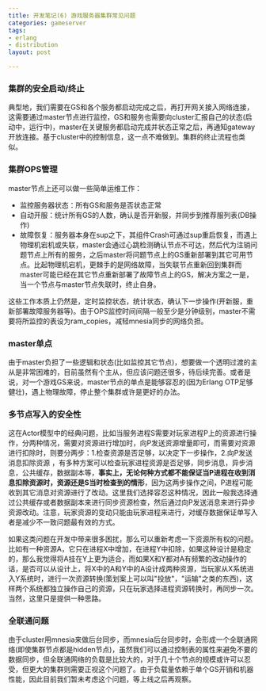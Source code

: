 ```yaml
---
title: 开发笔记(6) 游戏服务器集群常见问题
categories: gameserver
tags: 
- erlang
- distribution
layout: post

---
```


### 集群的安全启动/终止

典型地，我们需要在GS和各个服务都启动完成之后，再打开网关接入网络连接，这需要通过master节点进行监控，GS和服务也需要向cluster汇报自己的状态(启动中，运行中)，master在关键服务都启动完成并状态正常之后，再通知gateway开放连接。基于cluster中的控制信息，这一点不难做到。集群的终止流程也类似。

<!--more-->

### 集群OPS管理

master节点上还可以做一些简单运维工作：

- 监控服务器状态：所有GS和服务是否状态正常
- 自动开服：统计所有GS的人数，确认是否开新服，并同步到推荐服列表(DB操作)
- 故障恢复：服务器本身在sup之下，其组件Crash可通过sup重启恢复，而遇上物理机宕机或失联，master会通过心跳检测确认节点不可达，然后代为注销问题节点上所有的服务，之后master将问题节点上的GS重新部署到其它可用节点。比起物理机宕机，更棘手的是网络故障，当失联节点重新回到集群而master可能已经在其它节点重新部署了故障节点上的GS，解决方案之一是，当一个节点与master节点失联时，终止自身。

这些工作本质上仍然是，定时监控状态，统计状态，确认下一步操作(开新服，重新部署故障服务器等)。由于OPS监控时间间隔一般至少是分钟级别，master不需要将所监控的表设为ram_copies，减轻mnesia同步的网络负担。

### master单点

由于master负担了一些逻辑和状态(比如监控其它节点)，想要做一个透明过渡的主从是非常困难的，目前虽然有个主从，但应该问题还很多，待后续完善。或者是说，对一个游戏GS来说，master节点的单点是能够容忍的(因为Erlang OTP足够健壮)，遇上物理故障，停止整个集群或许是更好的办法。

### 多节点写入的安全性

这在Actor模型中的经典问题，比如当服务进程S需要对玩家进程P上的资源进行操作，分两种情况，需要对资源进行增加时，向P发送资源增量即可，而需要对资源进行扣除时，则要分两步：1.检查资源是否足够，以决定下一步操作，2.向P发送消息扣除资源 ，有多种方案可以检查玩家进程资源是否足够，同步消息，异步消息，公共缓存，数据副本等，**事实上，无论何种方式都不能保证当P进程在收到消息扣除资源时，资源还是S当时检查到的情形**，因为这两步操作之间，P进程可能收到其它消息对资源进行了改动。这里我们选择容忍这种情况，因此一般我选择通过公共缓存或者数据副本来进行同步资源检查，然后通过向P发送消息来进行异步资源改动。注意，玩家资源的变动只能由玩家进程来进行，对缓存数据保证单写入者是减少不一致问题最有效的方式。

如果这类问题在开发中带来很多困扰，那么可以重新考虑一下资源所有权的问题。比如有一种资源A，它只在进程X中增加，在进程Y中扣除，如果这种设计是稳定的，那么我觉得将A挂在Y上更为适合，而如果X和Y都对A有频繁的改动操作的话，是否可以从设计上，将X中的A和Y中的A设计成两种资源，当玩家从X系统进入Y系统时，进行一次资源转换(策划案上可以叫"投放"，"运输"之类的东西)，这样两个系统都独立操作自己的资源，只在玩家选择进程资源转换时，再同步一次。当然，这里只是提供一种思路。
 
### 全联通问题

由于cluster用mnesia来做后台同步，而mnesia后台同步时，会形成一个全联通网络(即使集群节点都是hidden节点)，虽然我们可以通过控制表的属性来避免不要的数据同步，但全联通网络的负载是比较大的，对于几十个节点的规模或许可以忍受，但更大的集群则需要正视这个问题了。由于负载量依赖于单个GS开销和机器性能，因此目前我们暂未考虑这个问题，等上线之后再观察。